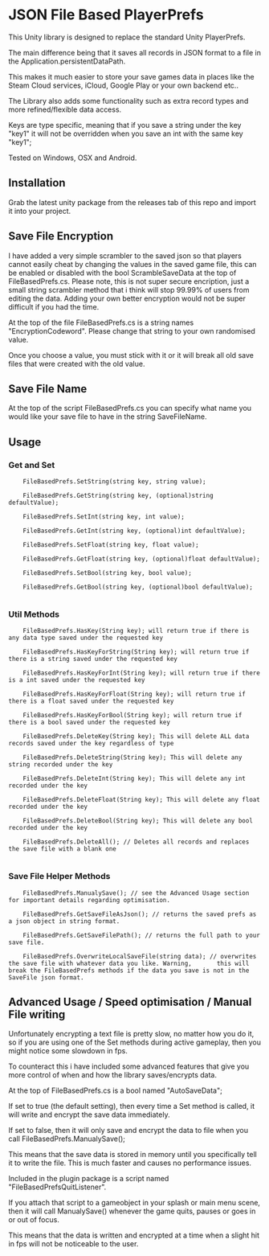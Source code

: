 # JSON File Based PlayerPrefs

This Unity library is designed to replace the standard Unity PlayerPrefs. 

The main difference being that it saves all records in JSON format to a file in the Application.persistentDataPath.

This makes it much easier to store your save games data in places like the Steam Cloud services, iCloud, Google Play or your own backend etc..

The Library also adds some functionality such as extra record types and more refined/flexible data access.

Keys are type specific, meaning that if you save a string under the key "key1" it will not be overridden when you save an int with the same key "key1";

Tested on Windows, OSX and Android.

## Installation

Grab the latest unity package from the releases tab of this repo and import it into your project.

## Save File Encryption

I have added a very simple scrambler to the saved json so that players cannot easily cheat by changing the values in the saved game file, this can be enabled or disabled with the bool ScrambleSaveData at the top of FileBasedPrefs.cs. Please note, this is not super secure encription, just a small string scrambler method that i think will stop 99.99% of users from editing the data. Adding your own better encryption would not be super difficult if you had the time.

At the top of the file FileBasedPrefs.cs is a string names "EncryptionCodeword". Please change that string to your own randomised value.

Once you choose a value, you must stick with it or it will break all old save files that were created with the old value.

## Save File Name

At the top of the script FileBasedPrefs.cs you can specify what name you would like your save file to have in the string SaveFileName.

## Usage

### Get and Set
```
    FileBasedPrefs.SetString(string key, string value);

    FileBasedPrefs.GetString(string key, (optional)string defaultValue);
    
    FileBasedPrefs.SetInt(string key, int value);

    FileBasedPrefs.GetInt(string key, (optional)int defaultValue); 
    
    FileBasedPrefs.SetFloat(string key, float value);

    FileBasedPrefs.GetFloat(string key, (optional)float defaultValue); 
    
    FileBasedPrefs.SetBool(string key, bool value);

    FileBasedPrefs.GetBool(string key, (optional)bool defaultValue);
    
```
### Util Methods
```
    FileBasedPrefs.HasKey(String key); will return true if there is any data type saved under the requested key
    
    FileBasedPrefs.HasKeyForString(String key); will return true if there is a string saved under the requested key
    
    FileBasedPrefs.HasKeyForInt(String key); will return true if there is a int saved under the requested key
    
    FileBasedPrefs.HasKeyForFloat(String key); will return true if there is a float saved under the requested key
    
    FileBasedPrefs.HasKeyForBool(String key); will return true if there is a bool saved under the requested key
    
    FileBasedPrefs.DeleteKey(String key); This will delete ALL data records saved under the key regardless of type
    
    FileBasedPrefs.DeleteString(String key); This will delete any string recorded under the key
    
    FileBasedPrefs.DeleteInt(String key); This will delete any int recorded under the key
    
    FileBasedPrefs.DeleteFloat(String key); This will delete any float recorded under the key
    
    FileBasedPrefs.DeleteBool(String key); This will delete any bool recorded under the key

    FileBasedPrefs.DeleteAll(); // Deletes all records and replaces the save file with a blank one
    
```
### Save File Helper Methods
```
    FileBasedPrefs.ManualySave(); // see the Advanced Usage section for important details regarding optimisation. 

    FileBasedPrefs.GetSaveFileAsJson(); // returns the saved prefs as a json object in string format.
    
    FileBasedPrefs.GetSaveFilePath(); // returns the full path to your save file.
    
    FileBasedPrefs.OverwriteLocalSaveFile(string data); // overwrites the save file with whatever data you like. Warning,       this will break the FileBasedPrefs methods if the data you save is not in the SaveFile json format.
```

## Advanced Usage / Speed optimisation / Manual File writing

Unfortunately encrypting a text file is pretty slow, no matter how you do it, so if you are using one of the Set methods during active gameplay, then you might notice some slowdown in fps.

To counteract this i have included some advanced features that give you more control of when and how the library saves/encrypts data.

At the top of FileBasedPrefs.cs is a bool named "AutoSaveData";

If set to true (the default setting), then every time a Set method is called, it will write and encrypt the save data immediately.

If set to false, then it will only save and encrypt the data to file when you call FileBasedPrefs.ManualySave();

This means that the save data is stored in memory until you specifically tell it to write the file. This is much faster and causes no performance issues. 

Included in the plugin package is a script named "FileBasedPrefsQuitListener".

If you attach that script to a gameobject in your splash or main menu scene, then it will call ManualySave() whenever the game quits, pauses or goes in or out of focus.

This means that the data is written and encrypted at a time when a slight hit in fps will not be noticeable to the user.



